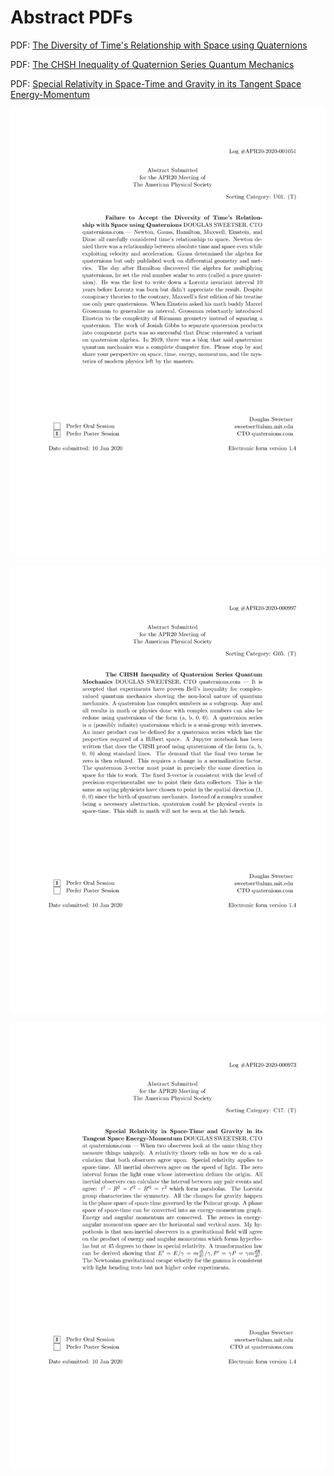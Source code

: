 # Abstract PDFs

PDF: [The Diversity of Time's Relationship with Space using Quaternions](CHSH_inequality_with_quaternion_series_QM.pdf)

PDF: [The CHSH Inequality of Quaternion Series Quantum Mechanics](diversity_of_times_relationship_with_space.pdf)

PDF: [Special Relativity in Space-Time and Gravity in its Tangent Space Energy-Momentum](gravity_in_energy-momentum.pdf)

![](diversity-1000.png)

![](CHSH-1000.png)

![](gravity-1000.png)
